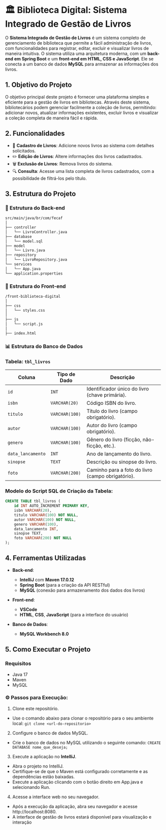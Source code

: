 # 🏛️ Biblioteca Digital: Sistema Integrado de Gestão de Livros
O **Sistema Integrado de Gestão de Livros** é um sistema completo de gerenciamento de biblioteca que permite a fácil administração de livros, com funcionalidades para registrar, editar, excluir e visualizar livros de maneira intuitiva. O sistema utiliza uma arquitetura moderna, com um **back-end em Spring Boot** e um **front-end em HTML, CSS e JavaScript**. Ele se conecta a um banco de dados **MySQL** para armazenar as informações dos livros.

## 1. Objetivo do Projeto
O objetivo principal deste projeto é fornecer uma plataforma simples e eficiente para a gestão de livros em bibliotecas. Através deste sistema, bibliotecários podem gerenciar facilmente a coleção de livros, permitindo: adicionar novos, atualizar informações existentes, excluir livros e visualizar a coleção completa de maneira fácil e rápida.

## 2. Funcionalidades
- 📖 **Cadastro de Livros**: Adicione novos livros ao sistema com detalhes solicitados.
- ✏️ **Edição de Livros**: Altere informações dos livros cadastrados.
- 🗑️ **Exclusão de Livros**: Remova livros do sistema.
- 🔍 **Consulta**:  Acesse uma lista completa de livros cadastrados, com a possibilidade de filtrá-los pelo título.

## 3. Estrutura do Projeto
### 📂 Estrutura do Back-end
```bash
src/main/java/br/com/fecaf
│
├── controller
│   └── LivroController.java
├── database
│   └── model.sql
├── model
│   └── Livro.java
├── repository
│   └── LivroRepository.java
└── services
│   └── App.java
└── application.properties
```

### 📂 Estrutura do Front-end
```bash
/front-biblioteca-digital
│
├── css
│   └── styles.css    
│
├── js
│   └── script.js  
│
├── index.html        
```

### 📊 Estrutura do Banco de Dados
### Tabela: `tbl_livros`

| Coluna        | Tipo de Dado      | Descrição                                       |
|---------------|-------------------|-------------------------------------------------|
| `id`          | `INT`             | Identificador único do livro (chave primária).  |
| `isbn`        | `VARCHAR(20)`      | Código ISBN do livro.                          |
| `titulo`      | `VARCHAR(100)`     | Título do livro (campo obrigatório).           |
| `autor`       | `VARCHAR(100)`     | Autor do livro (campo obrigatório).            |
| `genero`      | `VARCHAR(100)`     | Gênero do livro (ficção, não-ficção, etc.).    |
| `data_lancamento` | `INT`          | Ano de lançamento do livro.                    |
| `sinopse`     | `TEXT`             | Descrição ou sinopse do livro.                 |
| `foto`        | `VARCHAR(200)`     | Caminho para a foto do livro (campo obrigatório). |

### Modelo do Script SQL de Criação da Tabela:
```sql
CREATE TABLE tbl_livros (
    id INT AUTO_INCREMENT PRIMARY KEY,
    isbn VARCHAR(20),
    titulo VARCHAR(100) NOT NULL,
    autor VARCHAR(100) NOT NULL,
    genero VARCHAR(100),
    data_lancamento INT,
    sinopse TEXT,
    foto VARCHAR(200) NOT NULL
);
```

## 4. Ferramentas Utilizadas

- **Back-end**: 
  - **IntelliJ** com **Maven 17.0.12**
  - **Spring Boot** (para a criação da API RESTful)
  - **MySQL** (conexão para armazenamento dos dados dos livros)

- **Front-end**: 
  - **VSCode**
  - **HTML**, **CSS**, **JavaScript** (para a interface do usuário)

- **Banco de Dados**:  
  - **MySQL Workbench 8.0**
 
## 5. Como Executar o Projeto

### Requisitos
- Java 17
- Maven
- MySQL

### ⚙️ Passos para Execução:
1. Clone este repositório.
- Use o comando abaixo para clonar o repositório para o seu ambiente local:
```git clone <url-do-repositorio>```

2. Configure o banco de dados MySQL.
- Crie o banco de dados no MySQL utilizando o seguinte comando:
```CREATE DATABASE nome_que_deseja;```

3. Execute a aplicação no **IntelliJ**.
- Abra o projeto no IntelliJ.
- Certifique-se de que o Maven está configurado corretamente e as dependências estão baixadas.
- Execute a aplicação clicando com o botão direito em App.java e selecionando Run.

4. Acesse a interface web no seu navegador.
- Após a execução da aplicação, abra seu navegador e acesse http://localhost:8080.
- A interface de gestão de livros estará disponível para visualização e interação









  
